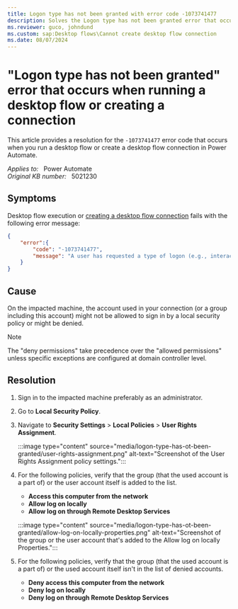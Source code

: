 ```yaml
---
title: Logon type has not been granted with error code -1073741477
description: Solves the Logon type has not been granted error that occurs when you run a desktop flow or create a connection in Power Automate.
ms.reviewer: guco, johndund
ms.custom: sap:Desktop flows\Cannot create desktop flow connection
ms.date: 08/07/2024
---
```

# "Logon type has not been granted" error that occurs when running a desktop flow or creating a connection

This article provides a resolution for the `-1073741477` error code that occurs when you run a desktop flow or create a desktop flow connection in Power Automate.

_Applies to:_ &nbsp; Power Automate  
_Original KB number:_ &nbsp; 5021230

## Symptoms

Desktop flow execution or [creating a desktop flow connection](/power-automate/desktop-flows/desktop-flow-connections) fails with the following error message:

```json
{
    "error":{
        "code": "-1073741477",
        "message": "A user has requested a type of logon (e.g., interactive or network) that has not been granted. An administrator has control over who may logon interactively and through the network."
    }    
}
```

## Cause

On the impacted machine, the account used in your connection (or a group including this account) might not be allowed to sign in by a local security policy or might be denied.

> [!NOTE]
> The "deny permissions" take precedence over the "allowed permissions" unless specific exceptions are configured at domain controller level.

## Resolution

1. Sign in to the impacted machine preferably as an administrator.
2. Go to **Local Security Policy**.
3. Navigate to **Security Settings** > **Local Policies** > **User Rights Assignment**.

   :::image type="content" source="media/logon-type-has-ot-been-granted/user-rights-assignment.png" alt-text="Screenshot of the User Rights Assignment policy settings.":::

4. For the following policies, verify that the group (that the used account is a part of) or the user account itself is added to the list.

    - **Access this computer from the network**
    - **Allow log on locally**
    - **Allow log on through Remote Desktop Services**

    :::image type="content" source="media/logon-type-has-ot-been-granted/allow-log-on-locally-properties.png" alt-text="Screenshot of the group or the user account that's added to the Allow log on locally Properties.":::

5. For the following policies, verify that the group (that the used account is a part of) or the used account itself isn't in the list of denied accounts.

    - **Deny access this computer from the network**
    - **Deny log on locally**
    - **Deny log on through Remote Desktop Services**
